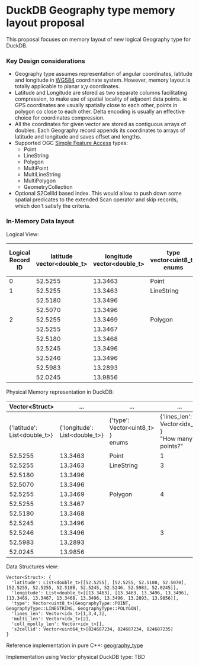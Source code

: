 # DuckDB Geography type memory layout proposal

This proposal focuses on memory layout of new logical Geography type for DuckDB.

### Key Design considerations

- Geography type assumes representation of angular coordinates, latitude and longitude in [WGS84](https://en.wikipedia.org/wiki/World_Geodetic_System) coordinate system. However, memory layout is totally applicable to planar x,y coordinates. 
- Latitude and Longitude are stored as two separate columns facilitating compression, to make use of spatial locality of adjacent data points. ie GPS coordinates are usually spatially close to each other, points in polygon co close to each other. Delta encoding is usually an effective choice for coordinates compression.
- All the coordinates for given vector are stored as contiguous arrays of doubles. Each Geography record appends its coordinates to arrays of latitude and longitude and saves offset and lengths.
- Supported OGC [Simple Feature Access](https://www.ogc.org/standards/sfa) types:
  - Point
  - LineString
  - Polygon
  - MultiPoint
  - MultiLineString
  - MultiPolygon
  - GeometryCollection
- Optional S2CellId based index. This would allow to push down some spatial predicates to the extended Scan operator and skip records, which don't satisfy the criteria.


### In-Memory Data layout

Logical View:

| Logical Record ID | latitude vector<double_t> | longitude vector<double_t> | type vector<uint8_t>  enums | lines_len vector<size_t>  "How many points?" | multi_len vector<size_t>  "How many lines?" | coll_mpolly_len vector<size_t>  "How many polygons?" | s2cellid vector<uint64_t>  optional index |
|-------------------|---------------------------|----------------------------|-----------------------------|----------------------------------------------|---------------------------------------------|------------------------------------------------------|-------------------------------------------|
| 0                 | 52.5255                   | 13.3463                    | Point                       | 1                                            |                                             |                                                      | 824687234                                 |
| 1                 | 52.5255                   | 13.3463                    | LineString                  | 3                                            |                                             |                                                      | 824687234                                 |
|                   | 52.5180                   | 13.3496                    |                             |                                              |                                             |                                                      |                                           |
|                   | 52.5070                   | 13.3496                    |                             |                                              |                                             |                                                      |                                           |
| 2                 | 52.5255                   | 13.3469                    | Polygon                     | 4                                            | 2                                           |                                                      | 824687235                                 |
|                   | 52.5255                   | 13.3467                    |                             |                                              |                                             |                                                      |                                           |
|                   | 52.5180                   | 13.3468                    |                             |                                              |                                             |                                                      |                                           |
|                   | 52.5245                   | 13.3496                    |                             |                                              |                                             |                                                      |                                           |
|                   | 52.5246                   | 13.3496                    |                             | 3                                            |                                             |                                                      |                                           |
|                   | 52.5983                   | 13.2893                    |                             |                                              |                                             |                                                      |                                           |
|                   | 52.0245                   | 13.9856                    |                             |                                              |                                             |                                                      |                                           |


Physical Memory representation in DuckDB:

| Vector\<Struct\>             | ...                           | ...                                   | ...                                                   | ...                                                   | ...                                                           | ...                                                 |
|------------------------------|-------------------------------|---------------------------------------|-------------------------------------------------------|-------------------------------------------------------|---------------------------------------------------------------|-----------------------------------------------------|
| {'latitude': List<double_t>} | {'longitude': List<double_t>} | {'type': Vector<uint8_t> }<br/> enums | {'lines_len': Vector<idx_t> }<br/> "How many points?" | {'multi_len': <Vector<idx_t> }<br/> "How many lines?" | {'coll_mpolly_len': Vector<idx_t> }<br/> "How many polygons?" | {'s2cellid': Vector<uint64_t> }<br/> optional index |
| 52.5255                      | 13.3463                       | Point                                 | 1                                                     |                                                       |                                                               | 824687234                                           |
| 52.5255                      | 13.3463                       | LineString                            | 3                                                     |                                                       |                                                               | 824687234                                           |
| 52.5180                      | 13.3496                       |                                       |                                                       |                                                       |                                                               |                                                     |
| 52.5070                      | 13.3496                       |                                       |                                                       |                                                       |                                                               |                                                     |
| 52.5255                      | 13.3469                       | Polygon                               | 4                                                     | 2                                                     |                                                               | 824687235                                           |
| 52.5255                      | 13.3467                       |                                       |                                                       |                                                       |                                                               |                                                     |
| 52.5180                      | 13.3468                       |                                       |                                                       |                                                       |                                                               |                                                     |
| 52.5245                      | 13.3496                       |                                       |                                                       |                                                       |                                                               |                                                     |
| 52.5246                      | 13.3496                       |                                       | 3                                                     |                                                       |                                                               |                                                     |
| 52.5983                      | 13.2893                       |                                       |                                                       |                                                       |                                                               |                                                     |
| 52.0245                      | 13.9856                       |                                       |                                                       |                                                       |                                                               |                                                     |

Data Structures view:

```
Vector<Struct>: {
  'latitude': List<double_t>[[52.5255], [52.5255, 52.5180, 52.5070], [52.5255, 52.5255, 52.5180, 52.5245, 52.5246, 52.5983, 52.0245]],
  'longitude': List<double_t>[[13.3463], [13.3463, 13.3496, 13.3496], [13.3469, 13.3467, 13.3468, 13.3496, 13.3496, 13.2893, 13.9856]],
  'type': Vector<uint8_t>[GeographyType::POINT, GeographyType::LINESTRING, GeographyType::POLYGON],
  'lines_len': Vector<idx_t>[1,3,4,3],
  'multi_len': Vector<idx_t>[2],
  'coll_mpolly_len': Vector<idx_t>[],
  's2cellid': Vector<uint64_t>[824687234, 824687234, 824687235]
}
```

Reference implementation in pure C++:
[geography_type](https://github.com/dmitrykoval/duckdb/blob/dkoval.spatial/src/include/duckdb/common/types/geography_type.hpp)

Implementation using Vector<STRUCT> physical DuckDB type:
TBD